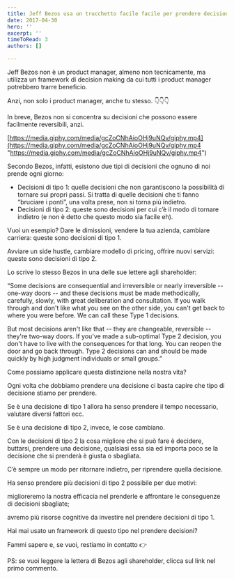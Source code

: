 ```yaml
---
title: Jeff Bezos usa un trucchetto facile facile per prendere decisioni
date: 2017-04-30
hero: ''
excerpt: ''
timeToRead: 3
authors: []

---
```

Jeff Bezos non è un product manager, almeno non tecnicamente, ma utilizza un framework di decision making da cui tutti i product manager potrebbero trarre beneficio.

Anzi, non solo i product manager, anche tu stesso. 👇👇👇

In breve, Bezos non si concentra su decisioni che possono essere facilmente reversibili, anzi.

[https://media.giphy.com/media/gcZoCNhAioOHj9uNQv/giphy.mp4](https://media.giphy.com/media/gcZoCNhAioOHj9uNQv/giphy.mp4 "https://media.giphy.com/media/gcZoCNhAioOHj9uNQv/giphy.mp4")

Secondo Bezos, infatti, esistono due tipi di decisioni che ognuno di noi prende ogni giorno:

* Decisioni di tipo 1: quelle decisioni che non garantiscono la possibilità di tornare sui propri passi. Si tratta di quelle decisioni che ti fanno “bruciare i ponti”, una volta prese, non si torna più indietro.
* Decisioni di tipo 2: queste sono decisioni per cui c’è il modo di tornare indietro (e non è detto che questo modo sia facile eh).

Vuoi un esempio? Dare le dimissioni, vendere la tua azienda, cambiare carriera: queste sono decisioni di tipo 1.

Avviare un side hustle, cambiare modello di pricing, offrire nuovi servizi: queste sono decisioni di tipo 2.

Lo scrive lo stesso Bezos in una delle sue lettere agli shareholder:

“Some decisions are consequential and irreversible or nearly irreversible -- one-way doors -- and these decisions must be made methodically, carefully, slowly, with great deliberation and consultation. If you walk through and don't like what you see on the other side, you can't get back to where you were before. We can call these Type 1 decisions.

But most decisions aren't like that -- they are changeable, reversible -- they're two-way doors. If you've made a sub-optimal Type 2 decision, you don't have to live with the consequences for that long. You can reopen the door and go back through. Type 2 decisions can and should be made quickly by high judgment individuals or small groups.”

Come possiamo applicare questa distinzione nella nostra vita?

Ogni volta che dobbiamo prendere una decisione ci basta capire che tipo di decisione stiamo per prendere.

Se è una decisione di tipo 1 allora ha senso prendere il tempo necessario, valutare diversi fattori ecc.

Se è una decisione di tipo 2, invece, le cose cambiano.

Con le decisioni di tipo 2 la cosa migliore che si può fare è decidere, buttarsi, prendere una decisione, qualsiasi essa sia ed importa poco se la decisione che si prenderà è giusta o sbagliata.

C’è sempre un modo per ritornare indietro, per riprendere quella decisione.

Ha senso prendere più decisioni di tipo 2 possibile per due motivi:

miglioreremo la nostra efficacia nel prenderle e affrontare le conseguenze di decisioni sbagliate;

avremo più risorse cognitive da investire nel prendere decisioni di tipo 1.

Hai mai usato un framework di questo tipo nel prendere decisioni?

Fammi sapere e, se vuoi, restiamo in contatto 👉

PS: se vuoi leggere la lettera di Bezos agli shareholder, clicca sul link nel primo commento.
